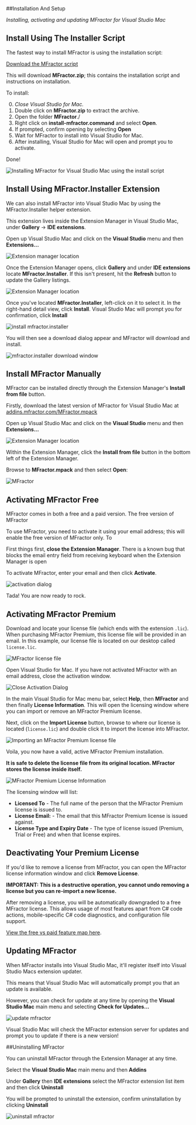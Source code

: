 
##Installation And Setup

*Installing, activating and updating MFractor for Visual Studio Mac*

## Install Using The Installer Script

The fastest way to install MFractor is using the installation script:

[Download the MFractor script](http://addins.mfractor.com/MFractor.zip)

This will download **MFractor.zip**; this contains the installation script and instructions on installation.

To install:

 0. *Close Visual Studio for Mac.*
 1. Double click on **MFractor.zip** to extract the archive.
 2. Open the folder **MFractor**./
 3. Right click on **install-mfractor.command** and select **Open**.
 4. If prompted, confirm opening by selecting **Open**
 5. Wait for MFractor to install into Visual Studio for Mac.
 6. After installing, Visual Studio for Mac will open and prompt you to activate.

Done!

![Installing MFractor for Visual Studio Mac using the install script](/img/setup/install-script.gif)

## Install Using MFractor.Installer Extension

We can also install MFractor into Visual Studio Mac by using the MFractor.Installer helper extension.

This extension lives inside the Extension Manager in Visual Studio Mac, under **Gallery** -> **IDE extensions**.

Open up Visual Studio Mac and click on the **Visual Studio** menu and then **Extensions...**

![Extension manager location](img/setup/addin-manager-menu.png)

Once the Extension Manager opens, click **Gallery** and under **IDE extensions** locate **MFractor.Installer**. If this isn't present, hit the **Refresh** button to update the Gallery listings.

![Extension Manager location](img/setup/mfractor-installer-location.png)

Once you've located **MFractor.Installer**, left-click on it to select it. In the right-hand detail view, click **Install**. Visual Studio Mac will prompt you for confirmation, click **Install**

![install mfractor.installer](img/setup/install-mfractor-installer.png)

You will then see a download dialog appear and MFractor will download and install.

![mfractor.installer download window](img/setup/mfractor-installer-download-window.png)

## Install MFractor Manually

MFractor can be installed directly through the Extension Manager's **Install from file** button.

Firstly, download the latest version of MFractor for Visual Studio Mac at [addins.mfractor.com/MFractor.mpack](addins.mfractor.com/MFractor.mpack)

Open up Visual Studio Mac and click on the **Visual Studio** menu and then **Extensions...**

![Extension Manager location](img/setup/addin-manager-menu.png)

Within the Extension Manager, click the **Install from file** button in the bottom left of the Extension Manager.

Browse to **MFractor.mpack** and then select **Open**:

![MFractor](/img/setup/install-mfractor.gif)

## Activating MFractor Free

MFractor comes in both a free and a paid version. The free version of MFractor

To use MFractor, you need to activate it using your email address; this will enable the free version of MFractor only. To

First things first, **close the Extension Manager**. There is a known bug that blocks the email entry field from receiving keyboard when the Extension Manager is open

To activate MFractor, enter your email and then click **Activate**.

![activation dialog](img/setup/mfractor-activation-dialog.png)

Tada! You are now ready to rock.

## Activating MFractor Premium

Download and locate your license file (which ends with the extension `.lic`). When purchasing MFractor Premium, this license file will be provided in an email. In this example, our license file is located on our desktop called `license.lic`.

 ![MFractor license file](/img/licensing/license-file.png)

Open Visual Studio for Mac. If you have not activated MFractor with an email address, close the activation window.

 ![Close Activation Dialog](/img/licensing/close-activation-dialog.png)

In the main Visual Studio for Mac menu bar, select **Help**, then **MFractor** and then finally **License Information**. This will open the licensing window where you can import or remove an MFractor Premium license.

Next, click on the **Import License** button, browse to where our license is located (`license.lic`) and double click it to import the license into MFractor.

![Importing an MFractor Premium license file](/img/licensing/import-license.gif)

Voila, you now have a valid, active MFractor Premium installation.

**It is safe to delete the license file from its original location. MFractor stores the license inside itself.**

![MFractor Premium License Information](/img/licensing/valid-license.png)

The licensing window will list:

 * **Licensed To** - The full name of the person that the MFractor Premium license is issued to.
 * **License Email:** - The email that this MFractor Premium license is issued against.
 * **License Type and Expiry Date** - The type of license issued (Premium, Trial or Free) and when that license expires.

## Deactivating Your Premium License

If you'd like to remove a license from MFractor, you can open the MFractor license information window and click **Remove License**.

**IMPORTANT: This is a destructive operation, you cannot undo removing a license but you can re-import a new license.**

After removing a license, you will be automatically downgraded to a free MFractor license. This allows usage of most features apart from C# code actions, mobile-specific C# code diagnostics, and configuration file support.

[View the free vs paid feature map here](/mfractor-premium.md#feature-map).

## Updating MFractor

When MFractor installs into Visual Studio Mac, it'll register itself into Visual Studio Macs extension updater.

This means that Visual Studio Mac will automatically prompt you that an update is available.

However, you can check for update at any time by opening the **Visual Studio Mac** main menu and selecting **Check for Updates...**

![update mfractor](img/setup/update-mfractor.png)

Visual Studio Mac will check the MFractor extension server for updates and prompt you to update if there is a new version!

##Uninstalling MFractor

You can uninstall MFractor through the Extension Manager at any time.

Select the **Visual Studio Mac** main menu and then **Addins**

Under **Gallery** then **IDE extensions** select the MFractor extension list item and then click **Uninstall**

You will be prompted to uninstall the extension, confirm uninstallation by clicking **Uninstall**

![uninstall mfractor ](img/setup/uninstall-mfractor.png)
